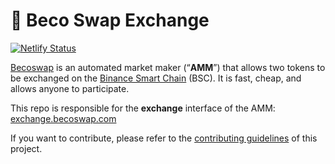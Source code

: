 # 🥞 Beco Swap Exchange

[![Netlify Status](https://api.netlify.com/api/v1/badges/801799bc-d97b-4f89-bd06-66a46a0da6fe/deploy-status)](https://app.netlify.com/sites/epic-mccarthy-ea6942/deploys)

[Becoswap](https://becoswap.com/) is an automated market maker (“**AMM**”) that allows two tokens to be exchanged on the [Binance Smart Chain](https://www.binance.org/en/smartChain) (BSC). It is fast, cheap, and allows anyone to participate.

This repo is responsible for the **exchange** interface of the AMM: [exchange.becoswap.com](https://exchange.becoswap.com/)

If you want to contribute, please refer to the [contributing guidelines](./CONTRIBUTING.md) of this project.
